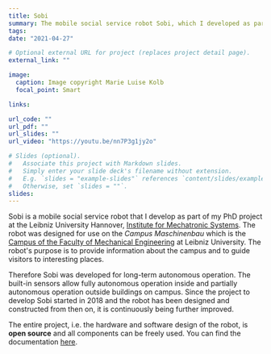 ```yaml
---
title: Sobi
summary: The mobile social service robot Sobi, which I developed as part of my PhD project
tags:
date: "2021-04-27"

# Optional external URL for project (replaces project detail page).
external_link: ""

image:
  caption: Image copyright Marie Luise Kolb
  focal_point: Smart

links:

url_code: ""
url_pdf: ""
url_slides: ""
url_video: "https://youtu.be/nn7P3g1jy2o"

# Slides (optional).
#   Associate this project with Markdown slides.
#   Simply enter your slide deck's filename without extension.
#   E.g. `slides = "example-slides"` references `content/slides/example-slides.md`.
#   Otherwise, set `slides = ""`.
slides:
---
```


Sobi is a mobile social service robot that I develop as part of my PhD project at the Leibniz University Hannover, [Institute for Mechatronic Systems](https://www.imes.uni-hannover.de/en/). The robot was designed for use on the _Campus Maschinenbau_ which is the [Campus of the Faculty of Mechanical Engineering](https://www.maschinenbau.uni-hannover.de/en/faculty/mechanical-engineering-campus/) at Leibniz University. The robot's purpose is to provide information about the campus and to guide visitors to interesting places.

Therefore Sobi was developed for long-term autonomous operation. The built-in sensors allow fully autonomous operation inside and partially autonomous operation outside buildings on campus.
Since the project to develop Sobi started in 2018 and the robot has been designed and constructed from then on, it is continuously being further improved.

The entire project, i.e. the hardware and software design of the robot, is **open source** and all components can be freely used. You can find the documentation [here](https://marvinstuede.github.io/Sobi/).
